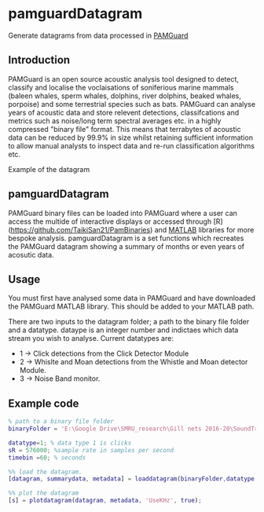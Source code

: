 # pamguardDatagram

Generate datagrams from data processed in [PAMGuard](www.PAMGuard.org)

## Introduction 
PAMGuard is an open source acoustic analysis tool designed to detect, classify and localise the voclaisations of soniferious marine mammals (baleen whales, sperm whales, dolphins, river dolphins, beaked whales, porpoise) and some terrestrial species such as bats. PAMGuard can analyse years of acoustic data and store relevent detections, classifcations and metrics such as noise/long term spectral averages etc. in a highly compressed "binary file" format. This means that terrabytes of acoustic data can be reduced by 99.9% in size whilst retaining sufficient information to allow manual analysts to inspect data and re-run classification algorithms etc. 

Example of the datagram 

## pamguardDatagram
PAMGuard binary files can be loaded into PAMGuard where a user can access the multide of interactive displays or accessed through [R] (https://github.com/TaikiSan21/PamBinaries) and [MATLAB](https://sourceforge.net/projects/pamguard/files/Matlab/) libraries for more bespoke analysis. pamguardDatagram is a set functions which recreates the PAMGuard datagram showing a summary of months or even years of acosutic data. 

## Usage
You must first have analysed some data in PAMGuard and have downloaded the PAMGuard MATLAB library. This should be added to your MATLAB path. 

There are two inputs to the datagram folder; a path to the binary file folder and a datatype. dataype is an integer number and indictaes which data stream you wish to analyse. Current datatypes are:

- 1 -> Click detections from the Click Detector Module
- 2 -> Whislte and Moan detections from the Whistle and Moan detector Module. 
- 3 -> Noise Band monitor.

## Example code 

```matlab
% path to a binary file folder
binaryFolder = 'E:\Google Drive\SMRU_research\Gill nets 2016-20\SoundTrap_4c\20191114_Cornwall_AK627_H3\67170312\Binary\20191115\';

datatype=1; % data type 1 is clicks 
sR = 576000; %sample rate in samples per second
timebin =60; % seconds

%% load the datagram.
[datagram, summarydata, metadata] = loaddatagram(binaryFolder,datatype, timebin);

%% plot the datagram 
[s] = plotdatagram(datagram, metadata, 'UseKHz', true); 
```
